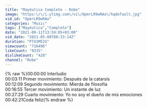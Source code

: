 ```yaml
---
title: "Mayéutica Completo - Robe"
image: "https:\/\/i.ytimg.com\/vi\/OpmrLR9wRAo\/hqdefault.jpg"
vid_id: "OpmrLR9wRAo"
categories: "Music"
tags: ["Mayéutica","Completo"]
date: "2021-09-11T13:59:05+03:00"
vid_date: "2021-05-08T08:33:14Z"
duration: "PT43M52S"
viewcount: "716496"
likeCount: "9335"
dislikeCount: "428"
channel: "Robe"
---
```

{% raw %}00:00:00 Interludio<br />00:03:11 Primer movimiento: Después de la catarsis<br />00:12:09 Segundo movimiento: Mierda de filosofía<br />00:16:55 Tercer movimiento: Un instante de luz<br />00:27:29 Cuarto movimiento: Yo no soy el dueño de mis emociones<br />00:42:21Coda feliz{% endraw %}
